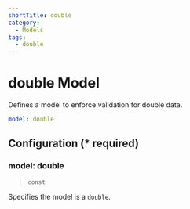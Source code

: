 ```yaml
---
shortTitle: double
category:
  - Models
tags:
  - double
---
```


# double Model

Defines a model to enforce validation for double data.

```yaml {1}
model: double
```

## Configuration (\* required)

### model: double

> `const`

Specifies the model is a `double`.

<!-- @include: ./.partials/number.md -->
